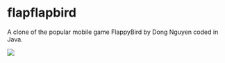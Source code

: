 # flapflapbird
A clone of the popular mobile game FlappyBird by Dong Nguyen coded in Java.

![](https://preview.ibb.co/i5ozzJ/Screen_Shot_2018_07_22_at_2_01_55_PM.png)
